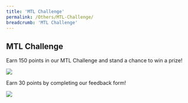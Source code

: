 ```yaml
---
title: 'MTL Challenge'
permalink: /Others/MTL-Challenge/
breadcrumb: 'MTL Challenge'
---
```


<html>
<body>
<style>
  img {
    height: auto;
    max-width: 100%;
}
</style>
<!-- Global site tag (gtag.js) - Google Ads: 726049306 -->
<script async src="https://www.googletagmanager.com/gtag/js?id=AW-726049306"></script>
<script>
  window.dataLayer = window.dataLayer || [];
  function gtag(){dataLayer.push(arguments);}
  gtag('js', new Date());

  gtag('config', 'AW-726049306');
</script>
<h2 style="display:block;">MTL Challenge</h2>
<p style="display:block;">Earn 150 points in our MTL Challenge and stand a chance to win a prize! </p>
<img src="/images/MTL-Challenge-Banner.jpg" style="display:inline-block;"><br/>
<p style="display:block;">Earn 30 points by completing our feedback form! </p>
<img src="/images/Feedback-Banner2.jpg" style="display:inline-block;">

</body>
</html>
